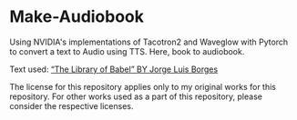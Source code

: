 # Make-Audiobook
Using NVIDIA's implementations of Tacotron2 and Waveglow with Pytorch to convert a text to Audio using TTS. Here, book to audiobook.

Text used: [“The Library of Babel” BY Jorge Luis Borges](https://sites.evergreen.edu/politicalshakespeares/wp-content/uploads/sites/226/2015/12/Borges-The-Library-of-Babel.pdf)

The license for this repository applies only to my original works for this repository. For other works used as a part of this repository, please consider the respective licenses.
